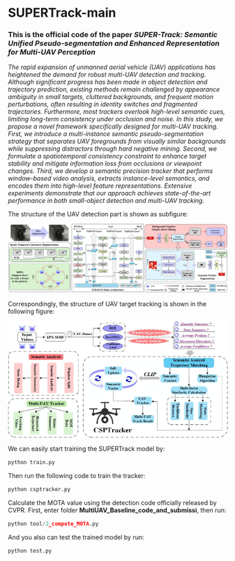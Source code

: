 # SUPERTrack-main

### This is the official code of the paper ***SUPER-Track: Semantic Unified Pseudo-segmentation and Enhanced Representation for Multi-UAV Perception***

*The rapid expansion of unmanned aerial vehicle (UAV) applications has heightened the demand for robust multi-UAV detection and tracking. Although significant progress has been made in object detection and trajectory prediction, existing methods remain challenged by appearance ambiguity in small targets, cluttered backgrounds, and frequent motion perturbations, often resulting in identity switches and fragmented trajectories. Furthermore, most trackers overlook high-level semantic cues, limiting long-term consistency under occlusion and noise. In this study, we propose a novel framework specifically designed for multi-UAV tracking. First, we introduce a multi-instance semantic pseudo-segmentation strategy that separates UAV foregrounds from visually similar backgrounds while suppressing distractors through hard negative mining. Second, we formulate a spatiotemporal consistency constraint to enhance target stability and mitigate information loss from occlusions or viewpoint changes. Third, we develop a semantic precision tracker that performs window-based video analysis, extracts instance-level semantics, and encodes them into high-level feature representations. Extensive experiments demonstrate that our approach achieves state-of-the-art performance in both small-object detection and multi-UAV tracking.*

The structure of the UAV detection part is shown as subfigure:

![IPS-SOD](https://github.com/sunbeam-kkt/SUPERTrack-main/blob/main/docs/SBD-based%20on%20YOLOv13.jpg)

Correspondingly, the structure of UAV target tracking is shown in the following figure:

![CSPTracker](https://github.com/sunbeam-kkt/SUPERTrack-main/blob/main/docs/CSPTracker.jpg)

We can easily start training the SUPERTrack model by:

```python
python train.py
```

Then run the following code to train the tracker:

```python
python csptracker.py
```

Calculate the MOTA value using the detection code officially released by CVPR. First, enter folder __MultiUAV_Baseline_code_and_submissi__, then run:

```python
python tool/2_compute_MOTA.py
```

And you also can test the trained model by run:

```python
python test.py
```

